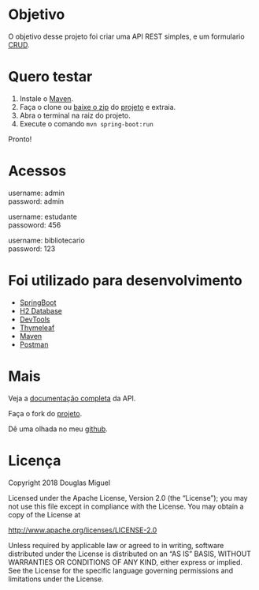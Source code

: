 # Objetivo
O objetivo desse projeto foi criar uma API REST simples, e um formulario [CRUD][crud].

# Quero testar
1. Instale o [Maven][maven]. 
2. Faça o clone ou [baixe o zip][zip] do [projeto][repositorio] e extraia.
3. Abra o terminal na raiz do projeto.
4. Execute o comando `mvn spring-boot:run`

Pronto! 

# Acessos
username: admin  
password: admin  
  
username: estudante  
passoword: 456  

username: bibliotecario  
password: 123  

# Foi utilizado para desenvolvimento
- [SpringBoot][springboot]
- [H2 Database][h2]
- [DevTools][devtools]
- [Thymeleaf][thymeleaf]
- [Maven][maven]
- [Postman][postman]

# Mais
Veja a [documentação completa][documentacao] da API.

Faça o fork do [projeto][repositorio].

Dê uma olhada no meu [github][github].

# Licença
Copyright 2018 Douglas Miguel

Licensed under the Apache License, Version 2.0 (the “License”);
you may not use this file except in compliance with the License.
You may obtain a copy of the License at

http://www.apache.org/licenses/LICENSE-2.0

Unless required by applicable law or agreed to in writing, software
distributed under the License is distributed on an “AS IS” BASIS,
WITHOUT WARRANTIES OR CONDITIONS OF ANY KIND, either express or implied.
See the License for the specific language governing permissions and
limitations under the License.

[github]: https://github.com/douglasmiguel7 "Github do autor"
[repositorio]: https://github.com/douglasmiguel7/biblioteca "Repositório da API"
[documentacao]: https://documenter.getpostman.com/view/1732601/biblioteca/RVtvqDSn#intro "Documentação da API"
[thymeleaf]: https://www.thymeleaf.org "Thymeleaf"
[h2]: http://www.h2database.com "H2 Database Engine"
[springboot]: https://projects.spring.io/spring-boot/ "Spring"
[devtools]: https://spring.io/blog/2015/06/17/devtools-in-spring-boot-1-3 "Developer Tools"
[maven]: https://maven.apache.org "Apache Maven"
[zip]: https://github.com/douglasmiguel7/biblioteca/archive/master.zip "Download"
[postman]: https://www.getpostman.com "Postman"
[crud]: https://pt.wikipedia.org/wiki/CRUD "O que é CRUD ?"
